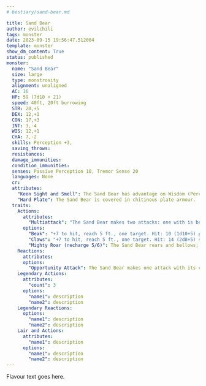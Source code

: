 ```yaml
---
# bestiary/sand-bear.md

title: Sand Bear
author: evilchili
tags: monster
date: 2023-09-15 19:56:47.512004
template: monster
show_dm_content: True
status: published
monster:
  name: "Sand Bear"
  size: large
  type: monstrosity
  alignment: unaligned
  AC: 16
  HP: 59 (7d10 + 21)
  speed: 40ft, 20ft burrowing
  STR: 20,+5
  DEX: 12,+1
  CON: 17,+3
  INT: 3,-4
  WIS: 12,+1
  CHA: 7,-2
  skills: Perception +3,
  saving_throws:
  resistances:
  damage_immunities:
  condition_immunities: 
  senses: Passive Perception 10, Tremor Sense 20
  languages: None
  cr:
  attributes:
    "Keen Sight and Smell": The Sand Bear has advantage on Wisdom (Perception  checks that rely on sight or smell.
    "Hard Plate": The Sand Bear is covered in chitinous plate armour.
  traits:
    Actions:
      attributes:
        "Multiattack": "The Sand Bear makes two attacks: one with is beak and one with its claws."
      options:
        "Beak": "+7 to hit, reach 5 ft., one target. Hit: 10 (1d10+5) piercing damage."
        "Claws": "+7 to hit, reach 5 ft., one target. Hit: 14 (2d8+5) slashing damage."
        "Mighty Roar (recharge 5/6)": The Sand Bear rears and bellows; any creature that can hear it within 300ft must succeed a DC 15 WIS saving throw or be frightened for one minute. The 
    Reactions:
      attributes:
      options:
        "Opportunity Attack": The Sand Bear makes one attack with its claws.
    Legendary Actions:
      attributes:
        "count": 3
      options:
        "name1": description
        "name2": description
    Legendary Reactions:
      options:
        "name1": description
        "name2": description
    Lair and Actions:
      attributes:
        "name1": description
      options:
        "name1": description
        "name2": description
---
```


Flavour text goes here.
